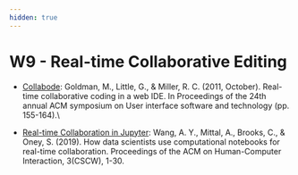 ```yaml
---
hidden: true
---
```


# W9 - Real-time Collaborative Editing

* [Collabode](https://dl.acm.org/doi/10.1145/2047196.2047215): Goldman, M., Little, G., & Miller, R. C. (2011, October). Real-time collaborative coding in a web IDE. In Proceedings of the 24th annual ACM symposium on User interface software and technology (pp. 155-164).\

* [Real-time Collaboration in Jupyter](https://github.com/jupyterlab/jupyter-collaboration): Wang, A. Y., Mittal, A., Brooks, C., & Oney, S. (2019). How data scientists use computational notebooks for real-time collaboration. Proceedings of the ACM on Human-Computer Interaction, 3(CSCW), 1-30.
